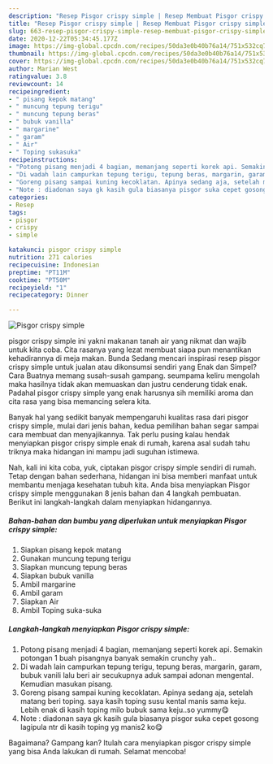 ```yaml
---
description: "Resep Pisgor crispy simple | Resep Membuat Pisgor crispy simple Yang Enak Dan Mudah"
title: "Resep Pisgor crispy simple | Resep Membuat Pisgor crispy simple Yang Enak Dan Mudah"
slug: 663-resep-pisgor-crispy-simple-resep-membuat-pisgor-crispy-simple-yang-enak-dan-mudah
date: 2020-12-22T05:34:45.177Z
image: https://img-global.cpcdn.com/recipes/50da3e0b40b76a14/751x532cq70/pisgor-crispy-simple-foto-resep-utama.jpg
thumbnail: https://img-global.cpcdn.com/recipes/50da3e0b40b76a14/751x532cq70/pisgor-crispy-simple-foto-resep-utama.jpg
cover: https://img-global.cpcdn.com/recipes/50da3e0b40b76a14/751x532cq70/pisgor-crispy-simple-foto-resep-utama.jpg
author: Marian West
ratingvalue: 3.8
reviewcount: 14
recipeingredient:
- " pisang kepok matang"
- " muncung tepung terigu"
- " muncung tepung beras"
- " bubuk vanilla"
- " margarine"
- " garam"
- " Air"
- " Toping sukasuka"
recipeinstructions:
- "Potong pisang menjadi 4 bagian, memanjang seperti korek api. Semakin potongan 1 buah pisangnya banyak semakin crunchy yah.."
- "Di wadah lain campurkan tepung terigu, tepung beras, margarin, garam, bubuk vanili lalu beri air secukupnya aduk sampai adonan mengental. Kemudian masukan pisang."
- "Goreng pisang sampai kuning kecoklatan. Apinya sedang aja, setelah matang beri toping. saya kasih toping susu kental manis sama keju. Lebih enak di kasih toping milo bubuk sama keju..so yummy😋"
- "Note : diadonan saya gk kasih gula biasanya pisgor suka cepet gosong lagipula ntr di kasih toping yg manis2 ko😋"
categories:
- Resep
tags:
- pisgor
- crispy
- simple

katakunci: pisgor crispy simple 
nutrition: 271 calories
recipecuisine: Indonesian
preptime: "PT11M"
cooktime: "PT50M"
recipeyield: "1"
recipecategory: Dinner

---
```



![Pisgor crispy simple](https://img-global.cpcdn.com/recipes/50da3e0b40b76a14/751x532cq70/pisgor-crispy-simple-foto-resep-utama.jpg)


pisgor crispy simple ini yakni makanan tanah air yang nikmat dan wajib untuk kita coba. Cita rasanya yang lezat membuat siapa pun menantikan kehadirannya di meja makan.
Bunda Sedang mencari inspirasi resep pisgor crispy simple untuk jualan atau dikonsumsi sendiri yang Enak dan Simpel? Cara Buatnya memang susah-susah gampang. seumpama keliru mengolah maka hasilnya tidak akan memuaskan dan justru cenderung tidak enak. Padahal pisgor crispy simple yang enak harusnya sih memiliki aroma dan cita rasa yang bisa memancing selera kita.



Banyak hal yang sedikit banyak mempengaruhi kualitas rasa dari pisgor crispy simple, mulai dari jenis bahan, kedua pemilihan bahan segar sampai cara membuat dan menyajikannya. Tak perlu pusing kalau hendak menyiapkan pisgor crispy simple enak di rumah, karena asal sudah tahu triknya maka hidangan ini mampu jadi suguhan istimewa.


Nah, kali ini kita coba, yuk, ciptakan pisgor crispy simple sendiri di rumah. Tetap dengan bahan sederhana, hidangan ini bisa memberi manfaat untuk membantu menjaga kesehatan tubuh kita. Anda bisa menyiapkan Pisgor crispy simple menggunakan 8 jenis bahan dan 4 langkah pembuatan. Berikut ini langkah-langkah dalam menyiapkan hidangannya.

<!--inarticleads1-->

##### Bahan-bahan dan bumbu yang diperlukan untuk menyiapkan Pisgor crispy simple:

1. Siapkan  pisang kepok matang
1. Gunakan  muncung tepung terigu
1. Siapkan  muncung tepung beras
1. Siapkan  bubuk vanilla
1. Ambil  margarine
1. Ambil  garam
1. Siapkan  Air
1. Ambil  Toping suka-suka




<!--inarticleads2-->

##### Langkah-langkah menyiapkan Pisgor crispy simple:

1. Potong pisang menjadi 4 bagian, memanjang seperti korek api. Semakin potongan 1 buah pisangnya banyak semakin crunchy yah..
1. Di wadah lain campurkan tepung terigu, tepung beras, margarin, garam, bubuk vanili lalu beri air secukupnya aduk sampai adonan mengental. Kemudian masukan pisang.
1. Goreng pisang sampai kuning kecoklatan. Apinya sedang aja, setelah matang beri toping. saya kasih toping susu kental manis sama keju. Lebih enak di kasih toping milo bubuk sama keju..so yummy😋
1. Note : diadonan saya gk kasih gula biasanya pisgor suka cepet gosong lagipula ntr di kasih toping yg manis2 ko😋




Bagaimana? Gampang kan? Itulah cara menyiapkan pisgor crispy simple yang bisa Anda lakukan di rumah. Selamat mencoba!
